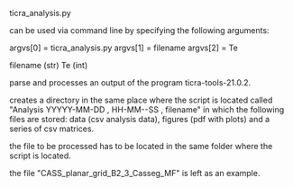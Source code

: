 ticra_analysis.py


can be used via command line by specifying the following arguments:

argvs[0] = ticra_analysis.py
argvs[1] = filename
argvs[2] = Te

filename (str)
Te (int)


parse and processes an output of the program ticra-tools-21.0.2.

creates a directory in the same place where the script is located called "Analysis YYYYY-MM-DD , HH-MM--SS , filename" in which the following files are stored: data (csv analysis data), figures (pdf with plots) and a series of csv matrices.

the file to be processed has to be located in the same folder where the script is located.


the file "CASS_planar_grid_B2_3_Casseg_MF" is left as an example.
